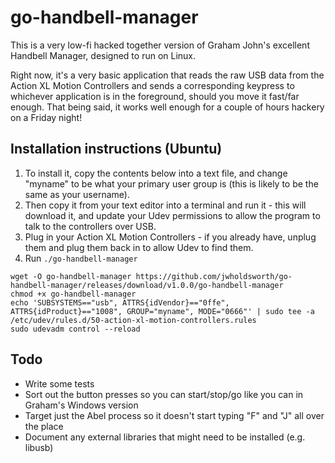 # go-handbell-manager

This is a very low-fi hacked together version of Graham John's excellent Handbell Manager, designed to run on Linux.

Right now, it's a very basic application that reads the raw USB data from the Action XL Motion Controllers and sends a corresponding keypress to whichever application is in the foreground, should you move it fast/far enough. That being said, it works well enough for a couple of hours hackery on a Friday night!

## Installation instructions (Ubuntu)

1. To install it, copy the contents below into a text file, and change "myname" to be what your primary user group is (this is likely to be the same as your username).
1. Then copy it from your text editor into a terminal and run it - this will download it, and update your Udev permissions to allow the program to talk to the controllers over USB.
1. Plug in your Action XL Motion Controllers - if you already have, unplug them and plug them back in to allow Udev to find them.
1. Run `./go-handbell-manager`

```
wget -O go-handbell-manager https://github.com/jwholdsworth/go-handbell-manager/releases/download/v1.0.0/go-handbell-manager
chmod +x go-handbell-manager
echo 'SUBSYSTEMS=="usb", ATTRS{idVendor}=="0ffe", ATTRS{idProduct}=="1008", GROUP="myname", MODE="0666"' | sudo tee -a /etc/udev/rules.d/50-action-xl-motion-controllers.rules
sudo udevadm control --reload
```

## Todo

* Write some tests
* Sort out the button presses so you can start/stop/go like you can in Graham's Windows version
* Target just the Abel process so it doesn't start typing "F" and "J" all over the place
* Document any external libraries that might need to be installed (e.g. libusb)
